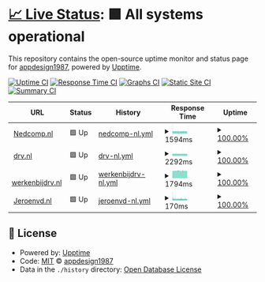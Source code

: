 # [📈 Live Status](https://appdesign1987.github.io/uptimesite): <!--live status--> **🟩 All systems operational**

This repository contains the open-source uptime monitor and status page for [appdesign1987](https://appdesign1987.github.io/uptimesite), powered by [Upptime](https://github.com/upptime/upptime).

[![Uptime CI](https://github.com/appdesign1987/uptimesite/workflows/Uptime%20CI/badge.svg)](https://github.com/appdesign1987/uptimesite/actions?query=workflow%3A%22Uptime+CI%22)
[![Response Time CI](https://github.com/appdesign1987/uptimesite/workflows/Response%20Time%20CI/badge.svg)](https://github.com/appdesign1987/uptimesite/actions?query=workflow%3A%22Response+Time+CI%22)
[![Graphs CI](https://github.com/appdesign1987/uptimesite/workflows/Graphs%20CI/badge.svg)](https://github.com/appdesign1987/uptimesite/actions?query=workflow%3A%22Graphs+CI%22)
[![Static Site CI](https://github.com/appdesign1987/uptimesite/workflows/Static%20Site%20CI/badge.svg)](https://github.com/appdesign1987/uptimesite/actions?query=workflow%3A%22Static+Site+CI%22)
[![Summary CI](https://github.com/appdesign1987/uptimesite/workflows/Summary%20CI/badge.svg)](https://github.com/appdesign1987/uptimesite/actions?query=workflow%3A%22Summary+CI%22)

<!--start: status pages-->
<!-- This summary is generated by Upptime (https://github.com/upptime/upptime) -->
<!-- Do not edit this manually, your changes will be overwritten -->
<!-- prettier-ignore -->
| URL | Status | History | Response Time | Uptime |
| --- | ------ | ------- | ------------- | ------ |
| <img alt="" src="https://favicons.githubusercontent.com/www.nedcomp.nl" height="13"> [Nedcomp.nl](https://www.nedcomp.nl) | 🟩 Up | [nedcomp-nl.yml](https://github.com/appdesign1987/uptimesite/commits/HEAD/history/nedcomp-nl.yml) | <details><summary><img alt="Response time graph" src="./graphs/nedcomp-nl/response-time-week.png" height="20"> 1594ms</summary><br><a href="https://appdesign1987.github.io/uptimesite/history/nedcomp-nl"><img alt="Response time 1596" src="https://img.shields.io/endpoint?url=https%3A%2F%2Fraw.githubusercontent.com%2Fappdesign1987%2Fuptimesite%2FHEAD%2Fapi%2Fnedcomp-nl%2Fresponse-time.json"></a><br><a href="https://appdesign1987.github.io/uptimesite/history/nedcomp-nl"><img alt="24-hour response time 1576" src="https://img.shields.io/endpoint?url=https%3A%2F%2Fraw.githubusercontent.com%2Fappdesign1987%2Fuptimesite%2FHEAD%2Fapi%2Fnedcomp-nl%2Fresponse-time-day.json"></a><br><a href="https://appdesign1987.github.io/uptimesite/history/nedcomp-nl"><img alt="7-day response time 1594" src="https://img.shields.io/endpoint?url=https%3A%2F%2Fraw.githubusercontent.com%2Fappdesign1987%2Fuptimesite%2FHEAD%2Fapi%2Fnedcomp-nl%2Fresponse-time-week.json"></a><br><a href="https://appdesign1987.github.io/uptimesite/history/nedcomp-nl"><img alt="30-day response time 1596" src="https://img.shields.io/endpoint?url=https%3A%2F%2Fraw.githubusercontent.com%2Fappdesign1987%2Fuptimesite%2FHEAD%2Fapi%2Fnedcomp-nl%2Fresponse-time-month.json"></a><br><a href="https://appdesign1987.github.io/uptimesite/history/nedcomp-nl"><img alt="1-year response time 1596" src="https://img.shields.io/endpoint?url=https%3A%2F%2Fraw.githubusercontent.com%2Fappdesign1987%2Fuptimesite%2FHEAD%2Fapi%2Fnedcomp-nl%2Fresponse-time-year.json"></a></details> | <details><summary><a href="https://appdesign1987.github.io/uptimesite/history/nedcomp-nl">100.00%</a></summary><a href="https://appdesign1987.github.io/uptimesite/history/nedcomp-nl"><img alt="All-time uptime 100.00%" src="https://img.shields.io/endpoint?url=https%3A%2F%2Fraw.githubusercontent.com%2Fappdesign1987%2Fuptimesite%2FHEAD%2Fapi%2Fnedcomp-nl%2Fuptime.json"></a><br><a href="https://appdesign1987.github.io/uptimesite/history/nedcomp-nl"><img alt="24-hour uptime 100.00%" src="https://img.shields.io/endpoint?url=https%3A%2F%2Fraw.githubusercontent.com%2Fappdesign1987%2Fuptimesite%2FHEAD%2Fapi%2Fnedcomp-nl%2Fuptime-day.json"></a><br><a href="https://appdesign1987.github.io/uptimesite/history/nedcomp-nl"><img alt="7-day uptime 100.00%" src="https://img.shields.io/endpoint?url=https%3A%2F%2Fraw.githubusercontent.com%2Fappdesign1987%2Fuptimesite%2FHEAD%2Fapi%2Fnedcomp-nl%2Fuptime-week.json"></a><br><a href="https://appdesign1987.github.io/uptimesite/history/nedcomp-nl"><img alt="30-day uptime 100.00%" src="https://img.shields.io/endpoint?url=https%3A%2F%2Fraw.githubusercontent.com%2Fappdesign1987%2Fuptimesite%2FHEAD%2Fapi%2Fnedcomp-nl%2Fuptime-month.json"></a><br><a href="https://appdesign1987.github.io/uptimesite/history/nedcomp-nl"><img alt="1-year uptime 100.00%" src="https://img.shields.io/endpoint?url=https%3A%2F%2Fraw.githubusercontent.com%2Fappdesign1987%2Fuptimesite%2FHEAD%2Fapi%2Fnedcomp-nl%2Fuptime-year.json"></a></details>
| <img alt="" src="https://favicons.githubusercontent.com/drv.nl" height="13"> [drv.nl](https://drv.nl) | 🟩 Up | [drv-nl.yml](https://github.com/appdesign1987/uptimesite/commits/HEAD/history/drv-nl.yml) | <details><summary><img alt="Response time graph" src="./graphs/drv-nl/response-time-week.png" height="20"> 2292ms</summary><br><a href="https://appdesign1987.github.io/uptimesite/history/drv-nl"><img alt="Response time 2293" src="https://img.shields.io/endpoint?url=https%3A%2F%2Fraw.githubusercontent.com%2Fappdesign1987%2Fuptimesite%2FHEAD%2Fapi%2Fdrv-nl%2Fresponse-time.json"></a><br><a href="https://appdesign1987.github.io/uptimesite/history/drv-nl"><img alt="24-hour response time 2253" src="https://img.shields.io/endpoint?url=https%3A%2F%2Fraw.githubusercontent.com%2Fappdesign1987%2Fuptimesite%2FHEAD%2Fapi%2Fdrv-nl%2Fresponse-time-day.json"></a><br><a href="https://appdesign1987.github.io/uptimesite/history/drv-nl"><img alt="7-day response time 2292" src="https://img.shields.io/endpoint?url=https%3A%2F%2Fraw.githubusercontent.com%2Fappdesign1987%2Fuptimesite%2FHEAD%2Fapi%2Fdrv-nl%2Fresponse-time-week.json"></a><br><a href="https://appdesign1987.github.io/uptimesite/history/drv-nl"><img alt="30-day response time 2293" src="https://img.shields.io/endpoint?url=https%3A%2F%2Fraw.githubusercontent.com%2Fappdesign1987%2Fuptimesite%2FHEAD%2Fapi%2Fdrv-nl%2Fresponse-time-month.json"></a><br><a href="https://appdesign1987.github.io/uptimesite/history/drv-nl"><img alt="1-year response time 2293" src="https://img.shields.io/endpoint?url=https%3A%2F%2Fraw.githubusercontent.com%2Fappdesign1987%2Fuptimesite%2FHEAD%2Fapi%2Fdrv-nl%2Fresponse-time-year.json"></a></details> | <details><summary><a href="https://appdesign1987.github.io/uptimesite/history/drv-nl">100.00%</a></summary><a href="https://appdesign1987.github.io/uptimesite/history/drv-nl"><img alt="All-time uptime 98.21%" src="https://img.shields.io/endpoint?url=https%3A%2F%2Fraw.githubusercontent.com%2Fappdesign1987%2Fuptimesite%2FHEAD%2Fapi%2Fdrv-nl%2Fuptime.json"></a><br><a href="https://appdesign1987.github.io/uptimesite/history/drv-nl"><img alt="24-hour uptime 100.00%" src="https://img.shields.io/endpoint?url=https%3A%2F%2Fraw.githubusercontent.com%2Fappdesign1987%2Fuptimesite%2FHEAD%2Fapi%2Fdrv-nl%2Fuptime-day.json"></a><br><a href="https://appdesign1987.github.io/uptimesite/history/drv-nl"><img alt="7-day uptime 100.00%" src="https://img.shields.io/endpoint?url=https%3A%2F%2Fraw.githubusercontent.com%2Fappdesign1987%2Fuptimesite%2FHEAD%2Fapi%2Fdrv-nl%2Fuptime-week.json"></a><br><a href="https://appdesign1987.github.io/uptimesite/history/drv-nl"><img alt="30-day uptime 98.21%" src="https://img.shields.io/endpoint?url=https%3A%2F%2Fraw.githubusercontent.com%2Fappdesign1987%2Fuptimesite%2FHEAD%2Fapi%2Fdrv-nl%2Fuptime-month.json"></a><br><a href="https://appdesign1987.github.io/uptimesite/history/drv-nl"><img alt="1-year uptime 98.21%" src="https://img.shields.io/endpoint?url=https%3A%2F%2Fraw.githubusercontent.com%2Fappdesign1987%2Fuptimesite%2FHEAD%2Fapi%2Fdrv-nl%2Fuptime-year.json"></a></details>
| <img alt="" src="https://favicons.githubusercontent.com/werkenbijdrv.nl" height="13"> [werkenbijdrv.nl](https://werkenbijdrv.nl) | 🟩 Up | [werkenbijdrv-nl.yml](https://github.com/appdesign1987/uptimesite/commits/HEAD/history/werkenbijdrv-nl.yml) | <details><summary><img alt="Response time graph" src="./graphs/werkenbijdrv-nl/response-time-week.png" height="20"> 1794ms</summary><br><a href="https://appdesign1987.github.io/uptimesite/history/werkenbijdrv-nl"><img alt="Response time 1794" src="https://img.shields.io/endpoint?url=https%3A%2F%2Fraw.githubusercontent.com%2Fappdesign1987%2Fuptimesite%2FHEAD%2Fapi%2Fwerkenbijdrv-nl%2Fresponse-time.json"></a><br><a href="https://appdesign1987.github.io/uptimesite/history/werkenbijdrv-nl"><img alt="24-hour response time 1799" src="https://img.shields.io/endpoint?url=https%3A%2F%2Fraw.githubusercontent.com%2Fappdesign1987%2Fuptimesite%2FHEAD%2Fapi%2Fwerkenbijdrv-nl%2Fresponse-time-day.json"></a><br><a href="https://appdesign1987.github.io/uptimesite/history/werkenbijdrv-nl"><img alt="7-day response time 1794" src="https://img.shields.io/endpoint?url=https%3A%2F%2Fraw.githubusercontent.com%2Fappdesign1987%2Fuptimesite%2FHEAD%2Fapi%2Fwerkenbijdrv-nl%2Fresponse-time-week.json"></a><br><a href="https://appdesign1987.github.io/uptimesite/history/werkenbijdrv-nl"><img alt="30-day response time 1794" src="https://img.shields.io/endpoint?url=https%3A%2F%2Fraw.githubusercontent.com%2Fappdesign1987%2Fuptimesite%2FHEAD%2Fapi%2Fwerkenbijdrv-nl%2Fresponse-time-month.json"></a><br><a href="https://appdesign1987.github.io/uptimesite/history/werkenbijdrv-nl"><img alt="1-year response time 1794" src="https://img.shields.io/endpoint?url=https%3A%2F%2Fraw.githubusercontent.com%2Fappdesign1987%2Fuptimesite%2FHEAD%2Fapi%2Fwerkenbijdrv-nl%2Fresponse-time-year.json"></a></details> | <details><summary><a href="https://appdesign1987.github.io/uptimesite/history/werkenbijdrv-nl">100.00%</a></summary><a href="https://appdesign1987.github.io/uptimesite/history/werkenbijdrv-nl"><img alt="All-time uptime 100.00%" src="https://img.shields.io/endpoint?url=https%3A%2F%2Fraw.githubusercontent.com%2Fappdesign1987%2Fuptimesite%2FHEAD%2Fapi%2Fwerkenbijdrv-nl%2Fuptime.json"></a><br><a href="https://appdesign1987.github.io/uptimesite/history/werkenbijdrv-nl"><img alt="24-hour uptime 100.00%" src="https://img.shields.io/endpoint?url=https%3A%2F%2Fraw.githubusercontent.com%2Fappdesign1987%2Fuptimesite%2FHEAD%2Fapi%2Fwerkenbijdrv-nl%2Fuptime-day.json"></a><br><a href="https://appdesign1987.github.io/uptimesite/history/werkenbijdrv-nl"><img alt="7-day uptime 100.00%" src="https://img.shields.io/endpoint?url=https%3A%2F%2Fraw.githubusercontent.com%2Fappdesign1987%2Fuptimesite%2FHEAD%2Fapi%2Fwerkenbijdrv-nl%2Fuptime-week.json"></a><br><a href="https://appdesign1987.github.io/uptimesite/history/werkenbijdrv-nl"><img alt="30-day uptime 100.00%" src="https://img.shields.io/endpoint?url=https%3A%2F%2Fraw.githubusercontent.com%2Fappdesign1987%2Fuptimesite%2FHEAD%2Fapi%2Fwerkenbijdrv-nl%2Fuptime-month.json"></a><br><a href="https://appdesign1987.github.io/uptimesite/history/werkenbijdrv-nl"><img alt="1-year uptime 100.00%" src="https://img.shields.io/endpoint?url=https%3A%2F%2Fraw.githubusercontent.com%2Fappdesign1987%2Fuptimesite%2FHEAD%2Fapi%2Fwerkenbijdrv-nl%2Fuptime-year.json"></a></details>
| <img alt="" src="https://favicons.githubusercontent.com/jeroenvd.nl" height="13"> [Jeroenvd.nl](https://jeroenvd.nl) | 🟩 Up | [jeroenvd-nl.yml](https://github.com/appdesign1987/uptimesite/commits/HEAD/history/jeroenvd-nl.yml) | <details><summary><img alt="Response time graph" src="./graphs/jeroenvd-nl/response-time-week.png" height="20"> 170ms</summary><br><a href="https://appdesign1987.github.io/uptimesite/history/jeroenvd-nl"><img alt="Response time 182" src="https://img.shields.io/endpoint?url=https%3A%2F%2Fraw.githubusercontent.com%2Fappdesign1987%2Fuptimesite%2FHEAD%2Fapi%2Fjeroenvd-nl%2Fresponse-time.json"></a><br><a href="https://appdesign1987.github.io/uptimesite/history/jeroenvd-nl"><img alt="24-hour response time 180" src="https://img.shields.io/endpoint?url=https%3A%2F%2Fraw.githubusercontent.com%2Fappdesign1987%2Fuptimesite%2FHEAD%2Fapi%2Fjeroenvd-nl%2Fresponse-time-day.json"></a><br><a href="https://appdesign1987.github.io/uptimesite/history/jeroenvd-nl"><img alt="7-day response time 170" src="https://img.shields.io/endpoint?url=https%3A%2F%2Fraw.githubusercontent.com%2Fappdesign1987%2Fuptimesite%2FHEAD%2Fapi%2Fjeroenvd-nl%2Fresponse-time-week.json"></a><br><a href="https://appdesign1987.github.io/uptimesite/history/jeroenvd-nl"><img alt="30-day response time 182" src="https://img.shields.io/endpoint?url=https%3A%2F%2Fraw.githubusercontent.com%2Fappdesign1987%2Fuptimesite%2FHEAD%2Fapi%2Fjeroenvd-nl%2Fresponse-time-month.json"></a><br><a href="https://appdesign1987.github.io/uptimesite/history/jeroenvd-nl"><img alt="1-year response time 182" src="https://img.shields.io/endpoint?url=https%3A%2F%2Fraw.githubusercontent.com%2Fappdesign1987%2Fuptimesite%2FHEAD%2Fapi%2Fjeroenvd-nl%2Fresponse-time-year.json"></a></details> | <details><summary><a href="https://appdesign1987.github.io/uptimesite/history/jeroenvd-nl">100.00%</a></summary><a href="https://appdesign1987.github.io/uptimesite/history/jeroenvd-nl"><img alt="All-time uptime 100.00%" src="https://img.shields.io/endpoint?url=https%3A%2F%2Fraw.githubusercontent.com%2Fappdesign1987%2Fuptimesite%2FHEAD%2Fapi%2Fjeroenvd-nl%2Fuptime.json"></a><br><a href="https://appdesign1987.github.io/uptimesite/history/jeroenvd-nl"><img alt="24-hour uptime 100.00%" src="https://img.shields.io/endpoint?url=https%3A%2F%2Fraw.githubusercontent.com%2Fappdesign1987%2Fuptimesite%2FHEAD%2Fapi%2Fjeroenvd-nl%2Fuptime-day.json"></a><br><a href="https://appdesign1987.github.io/uptimesite/history/jeroenvd-nl"><img alt="7-day uptime 100.00%" src="https://img.shields.io/endpoint?url=https%3A%2F%2Fraw.githubusercontent.com%2Fappdesign1987%2Fuptimesite%2FHEAD%2Fapi%2Fjeroenvd-nl%2Fuptime-week.json"></a><br><a href="https://appdesign1987.github.io/uptimesite/history/jeroenvd-nl"><img alt="30-day uptime 100.00%" src="https://img.shields.io/endpoint?url=https%3A%2F%2Fraw.githubusercontent.com%2Fappdesign1987%2Fuptimesite%2FHEAD%2Fapi%2Fjeroenvd-nl%2Fuptime-month.json"></a><br><a href="https://appdesign1987.github.io/uptimesite/history/jeroenvd-nl"><img alt="1-year uptime 100.00%" src="https://img.shields.io/endpoint?url=https%3A%2F%2Fraw.githubusercontent.com%2Fappdesign1987%2Fuptimesite%2FHEAD%2Fapi%2Fjeroenvd-nl%2Fuptime-year.json"></a></details>

<!--end: status pages-->

## 📄 License

- Powered by: [Upptime](https://github.com/upptime/upptime)
- Code: [MIT](./LICENSE) © [appdesign1987](https://appdesign1987.github.io/uptimesite)
- Data in the `./history` directory: [Open Database License](https://opendatacommons.org/licenses/odbl/1-0/)

